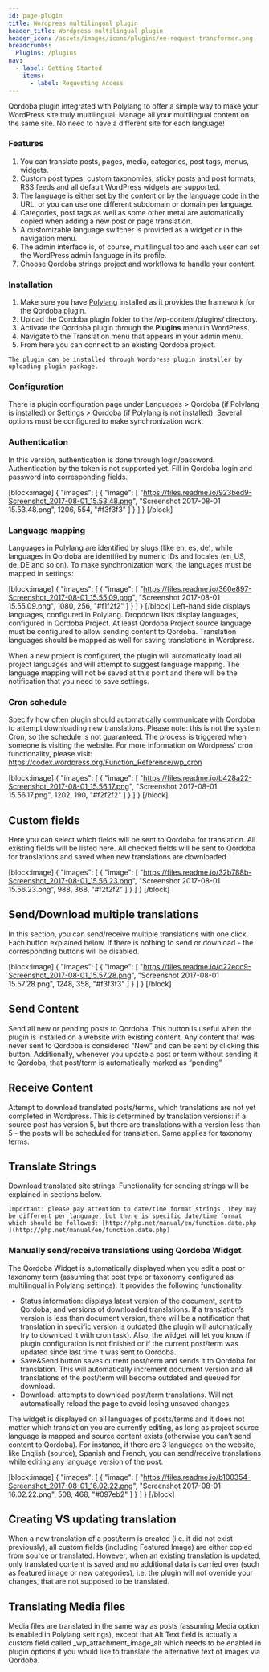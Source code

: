 ```yaml
---
id: page-plugin
title: Wordpress multilingual plugin
header_title: Wordpress multilingual plugin
header_icon: /assets/images/icons/plugins/ee-request-transformer.png
breadcrumbs:
  Plugins: /plugins
nav:
  - label: Getting Started
    items:
      - label: Requesting Access
---
```


Qordoba plugin integrated with Polylang to offer a simple way to make your WordPress site truly multilingual. Manage all your multilingual content on the same site. No need to have a different site for each language!

### Features

1. You can translate posts, pages, media, categories, post tags, menus, widgets.
2. Custom post types, custom taxonomies, sticky posts and post formats, RSS feeds and all default WordPress widgets are supported.
3. The language is either set by the content or by the language code in the URL, or you can use one different subdomain or domain per language.
4. Categories, post tags as well as some other metal are automatically copied when adding a new post or page translation.
5. A customizable language switcher is provided as a widget or in the navigation menu.
6. The admin interface is, of course, multilingual too and each user can set the WordPress admin language in its profile.
7. Choose Qordoba strings project and workflows to handle your content.

### Installation

1. Make sure you have [Polylang](https://wordpress.org/plugins/polylang/) installed as it provides the framework for the Qordoba plugin.
2. Upload the Qordoba plugin folder to the /wp-content/plugins/ directory.
3. Activate the Qordoba plugin through the **Plugins** menu in WordPress.
4. Navigate to the Translation menu that appears in your admin menu.
5. From here you can connect to an existing Qordoba project.

```
The plugin can be installed through Wordpress plugin installer by uploading plugin package.
```

### Configuration

There is plugin configuration page under Languages > Qordoba (if Polylang is installed) or Settings > Qordoba (if Polylang is not installed). Several options must be configured to make synchronization work.

### Authentication

In this version, authentication is done through login/password. Authentication by the token is not supported yet. Fill in Qordoba login and password into corresponding fields.

[block:image]
{
  "images": [
    {
      "image": [
        "https://files.readme.io/923bed9-Screenshot_2017-08-01_15.53.48.png",
        "Screenshot 2017-08-01 15.53.48.png",
        1206,
        554,
        "#f3f3f3"
      ]
    }
  ]
}
[/block]

### Language mapping

Languages in Polylang are identified by slugs (like en, es, de), while languages in Qordoba are identified by numeric IDs and locales (en_US, de_DE and so on). To make synchronization work, the languages must be mapped in settings:

[block:image]
{
  "images": [
    {
      "image": [
        "https://files.readme.io/360e897-Screenshot_2017-08-01_15.55.09.png",
        "Screenshot 2017-08-01 15.55.09.png",
        1080,
        256,
        "#f1f2f2"
      ]
    }
  ]
}
[/block]
Left-hand side displays languages, configured in Polylang. Dropdown lists display languages, configured in Qordoba Project. At least Qordoba Project source language must be configured to allow sending content to Qordoba. Translation languages should be mapped as well for saving translations in Wordpress.

When a new project is configured, the plugin will automatically load all project languages and will attempt to suggest language mapping. The language mapping will not be saved at this point and there will be the notification that you need to save settings.

### Cron schedule

Specify how often plugin should automatically communicate with Qordoba to attempt downloading new translations. Please note: this is not the system Cron, so the schedule is not guaranteed. The process is triggered when someone is visiting the website. For more information on Wordpress' cron functionality, please visit: https://codex.wordpress.org/Function_Reference/wp_cron

[block:image]
{
  "images": [
    {
      "image": [
        "https://files.readme.io/b428a22-Screenshot_2017-08-01_15.56.17.png",
        "Screenshot 2017-08-01 15.56.17.png",
        1202,
        190,
        "#f2f2f2"
      ]
    }
  ]
}
[/block]

## Custom fields
Here you can select which fields will be sent to Qordoba for translation. All existing fields will be listed here. All checked fields will be sent to Qordoba for translations and saved when new translations are downloaded

[block:image]
{
  "images": [
    {
      "image": [
        "https://files.readme.io/32b788b-Screenshot_2017-08-01_15.56.23.png",
        "Screenshot 2017-08-01 15.56.23.png",
        988,
        368,
        "#f2f2f2"
      ]
    }
  ]
}
[/block]

## Send/Download multiple translations
In this section, you can send/receive multiple translations with one click. Each button explained below. If there is nothing to send or download - the corresponding buttons will be disabled.

[block:image]
{
  "images": [
    {
      "image": [
        "https://files.readme.io/d22ecc9-Screenshot_2017-08-01_15.57.28.png",
        "Screenshot 2017-08-01 15.57.28.png",
        1248,
        358,
        "#f3f3f3"
      ]
    }
  ]
}
[/block]

## Send Content
Send all new or pending posts to Qordoba. This button is useful when the plugin is installed on a website with existing content. Any content that was never sent to Qordoba is considered “New” and can be sent by clicking this button. Additionally, whenever you update a post or term without sending it to Qordoba, that post/term is automatically marked as “pending”

## Receive Content
Attempt to download translated posts/terms, which translations are not yet completed in Wordpress. This is determined by translation versions: if a source post has version 5, but there are translations with a version less than 5 - the posts will be scheduled for translation. Same applies for taxonomy terms.

## Translate Strings
Download translated site strings. Functionality for sending strings will be explained in sections below.

```
Important: please pay attention to date/time format strings. They may be different per language, but there is specific date/time format which should be followed: [http://php.net/manual/en/function.date.php ](http://php.net/manual/en/function.date.php)
```

### Manually send/receive translations using Qordoba Widget

The Qordoba Widget is automatically displayed when you edit a post or taxonomy term (assuming that post type or taxonomy configured as multilingual in Polylang settings). It provides the following functionality:
* Status information: displays latest version of the document, sent to Qordoba, and versions of downloaded translations. If a translation’s version is less than document version, there will be a notification that translation in specific version is outdated (the plugin will automatically try to download it with cron task). Also, the widget will let you know if plugin configuration is not finished or if the current post/term was updated since last time it was sent to Qordoba.
* Save&Send button saves current post/term and sends it to Qordoba for translation. This will automatically increment document version and all translations of the post/term will become outdated and queued for download.
* Download: attempts to download post/term translations. Will not automatically reload the page to avoid losing unsaved changes.

The widget is displayed on all languages of posts/terms and it does not matter which translation you are currently editing, as long as project source language is mapped and source content exists (otherwise you can’t send content to Qordoba). For instance, if there are 3 languages on the website, like English (source), Spanish and French, you can send/receive translations while editing any language version of the post.

[block:image]
{
  "images": [
    {
      "image": [
        "https://files.readme.io/b100354-Screenshot_2017-08-01_16.02.22.png",
        "Screenshot 2017-08-01 16.02.22.png",
        508,
        468,
        "#097eb2"
      ]
    }
  ]
}
[/block]

## Creating VS updating translation

When a new translation of a post/term is created (i.e. it did not exist previously), all custom fields (including Featured Image) are either copied from source or translated. However, when an existing translation is updated, only translated content is saved and no additional data is carried over (such as featured image or new categories), i.e. the plugin will not override your changes, that are not supposed to be translated.

## Translating Media files

Media files are translated in the same way as posts (assuming Media option is enabled in Polylang settings), except that Alt Text field is actually a custom field called _wp_attachment_image_alt which needs to be enabled in plugin options if you would like to translate the alternative text of images via Qordoba.
